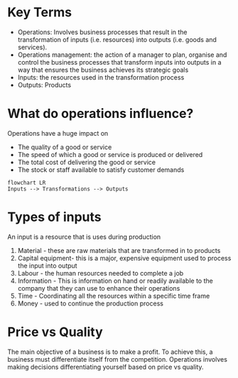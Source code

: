 # Key Terms
- Operations: Involves business processes that result in the transformation of inputs (i.e. resources) into outputs (i.e. goods and services).
- Operations management: the action of a manager to plan, organise and control the business processes that transform inputs into outputs in a way that ensures the business achieves its strategic goals
- Inputs: the resources used in the transformation process 
- Outputs: Products
# What do operations influence?
Operations have a huge impact on
- The quality of a good or service
- The speed of which  a good or service is produced or delivered
- The total cost of delivering the good or service
- The stock or staff available to satisfy customer demands
```mermaid
flowchart LR
Inputs --> Transformations --> Outputs

```
# Types of inputs
An input is a resource that is uses during production
1. Material - these are raw materials that are transformed in to products
2. Capital equipment- this is a major, expensive equipment used to process the input into output
3. Labour - the human resources needed to complete a job
4. Information - This is information on hand or readily available to the company that they can use to enhance their operations
5. Time - Coordinating all the resources within a specific time frame
6. Money - used to continue the production process

# Price vs Quality
The main objective of a business is to make a profit. To achieve this, a business must differentiate itself from the competition. Operations involves making decisions differentiating yourself based on price vs quality.